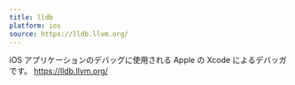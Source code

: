 ```yaml
---
title: lldb
platform: ios
source: https://lldb.llvm.org/
---
```


iOS アプリケーションのデバッグに使用される Apple の Xcode によるデバッガです。 <https://lldb.llvm.org/>
